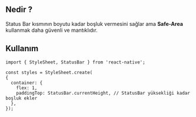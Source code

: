 ## Nedir ?
Status Bar kısmının boyutu kadar boşluk vermesini sağlar ama **Safe-Area** kullanmak daha güvenli ve mantıklıdır.

## Kullanım
```tsx
import { StyleSheet, StatusBar } from 'react-native';

const styles = StyleSheet.create(
{
  container: {
    flex: 1,
    paddingTop: StatusBar.currentHeight, // StatusBar yüksekliği kadar boşluk ekler
  },
});
```
